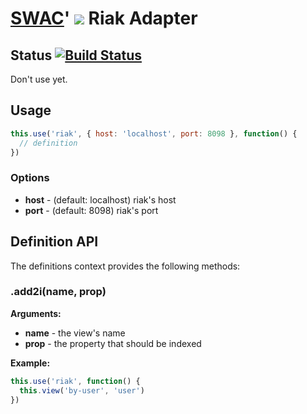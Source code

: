 # [SWAC](https://github.com/rkusa/swac)' ![](https://dl.dropbox.com/u/6699613/swac-logo.png) Riak Adapter

## Status [![Build Status](https://secure.travis-ci.org/rkusa/swac-riak.png)](http://travis-ci.org/rkusa/swac-riak)

Don't use yet.

## Usage

```js
this.use('riak', { host: 'localhost', port: 8098 }, function() {
  // definition
})
```

### Options

* **host** - (default: localhost) riak's host
* **port** - (default: 8098) riak's port

## Definition API

The definitions context provides the following methods:

### .add2i(name, prop)

**Arguments:**

* **name** - the view's name
* **prop** - the property that should be indexed

**Example:**

```js
this.use('riak', function() {
  this.view('by-user', 'user')
})
```